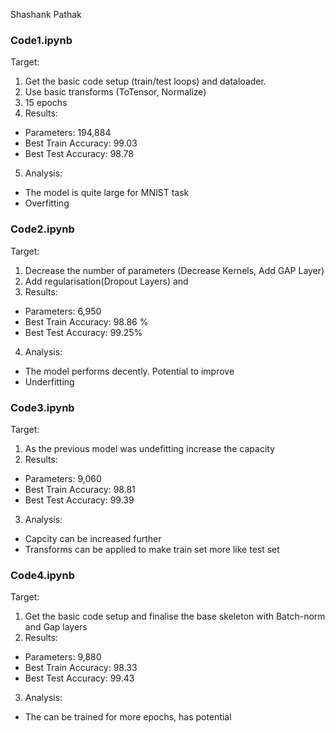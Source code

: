 Shashank Pathak

### Code1.ipynb
Target:
1. Get the basic code setup (train/test loops) and dataloader. 
2. Use basic transforms (ToTensor, Normalize)
3. 15 epochs
4. Results:
* Parameters:  194,884
* Best Train Accuracy: 99.03
* Best Test Accuracy: 98.78
5. Analysis:
* The model is quite large for MNIST task 
* Overfitting

### Code2.ipynb
Target:
1. Decrease the number of parameters (Decrease Kernels, Add GAP Layer)
2. Add regularisation(Dropout Layers) and 
3. Results:
* Parameters: 6,950
* Best Train Accuracy: 98.86 %
* Best Test Accuracy: 99.25%
4. Analysis:
* The model performs decently. Potential to improve
* Underfitting


### Code3.ipynb
Target:
1. As the previous model was undefitting increase the capacity 
2. Results:
* Parameters: 9,060
* Best Train Accuracy: 98.81
* Best Test Accuracy: 99.39
3. Analysis:
* Capcity can be increased further
* Transforms can be applied to make train set more like test set



### Code4.ipynb
Target:
1. Get the basic code setup and finalise the base skeleton with Batch-norm and Gap layers
2. Results:
* Parameters: 9,880
* Best Train Accuracy: 98.33
* Best Test Accuracy: 99.43
3. Analysis:
* The can be trained for more epochs, has potential 
